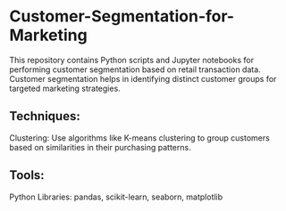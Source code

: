  # Customer-Segmentation-for-Marketing

This repository contains Python scripts and Jupyter notebooks for performing customer segmentation based on retail transaction data. Customer segmentation helps in identifying distinct customer groups for targeted marketing strategies.
 
## Techniques:

Clustering: Use algorithms like K-means clustering to group customers based on similarities in their purchasing patterns.
  
## Tools:  
 
Python Libraries: pandas, scikit-learn, seaborn, matplotlib
